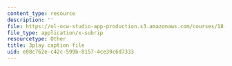 ```yaml
---
content_type: resource
description: ''
file: https://ol-ocw-studio-app-production.s3.amazonaws.com/courses/18-01-single-variable-calculus-fall-2006/e08c762ec42c599b81574ce39c6d7333_jBkXbAgMj6s.vtt
file_type: application/x-subrip
resourcetype: Other
title: 3play caption file
uid: e08c762e-c42c-599b-8157-4ce39c6d7333
---
```

